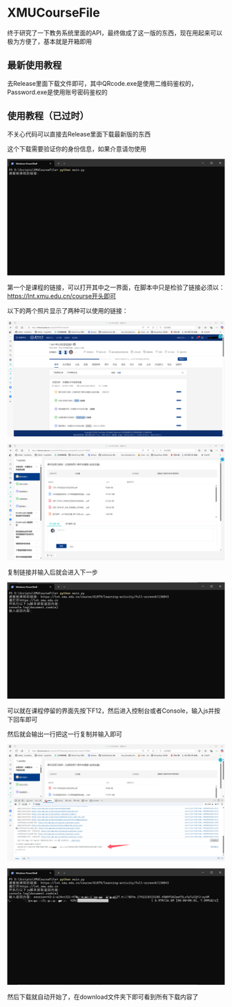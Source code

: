 # XMUCourseFile
终于研究了一下教务系统里面的API，最终做成了这一版的东西，现在用起来可以极为方便了，基本就是开箱即用

## 最新使用教程

去Release里面下载文件即可，其中QRcode.exe是使用二维码鉴权的，Password.exe是使用账号密码鉴权的

## 使用教程（已过时）

不关心代码可以直接去Release里面下载最新版的东西

这个下载需要验证你的身份信息，如果介意请勿使用

![image-20250316212631312](./README.assets/image-20250316212631312.png)

第一个是课程的链接，可以打开其中之一界面，在脚本中只是检验了链接必须以：https://lnt.xmu.edu.cn/course开头即可

以下的两个照片显示了两种可以使用的链接：

![image-20250316212836637](./README.assets/image-20250316212836638.png)

![image-20250316213038373](./README.assets/image-20250316213038373.png)

复制链接并输入后就会进入下一步

![image-20250316213126773](./README.assets/image-20250316213126773.png)

可以就在课程停留的界面先按下F12，然后进入控制台或者Console，输入js并按下回车即可

然后就会输出一行把这一行复制并输入即可

![image-20250316213717338](./README.assets/image-20250316213717338.png)

![image-20250316213359266](./README.assets/image-20250316213359266.png)

然后下载就自动开始了，在download文件夹下即可看到所有下载内容了
